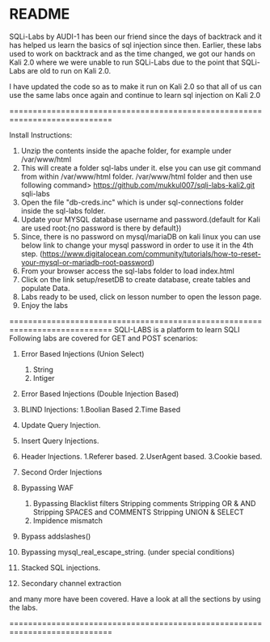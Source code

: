 README
================
SQLi-Labs by AUDI-1 has been our friend since the days of backtrack and it has helped us learn the basics of sql injection since then. Earlier, these labs used to work on backtrack and as the time changed, we got our hands on Kali 2.0 where we were unable to run SQLi-Labs due to the point that SQLi-Labs are old to run on Kali 2.0.

I have updated the code so as to make it run on Kali 2.0 so that all of us can use the same labs once again and continue to learn sql injection on Kali 2.0

============================================================================


Install Instructions:

1. Unzip the contents inside the apache folder, for example under /var/www/html
2. This will create a folder sql-labs under it. else you can use git command from within /var/www/html folder.
/var/www/html folder and then use following command> https://github.com/mukkul007/sqli-labs-kali2.git sqli-labs
3. Open the file "db-creds.inc" which is under sql-connections folder inside the sql-labs folder.
4. Update your MYSQL database username and password.(default for Kali are used root:{no password is there by default})
5. Since, there is no password on mysql/mariaDB on kali linux you can use below link to change your mysql password in order to use it in the 4th step. (https://www.digitalocean.com/community/tutorials/how-to-reset-your-mysql-or-mariadb-root-password)
6. From your browser access the sql-labs folder to load index.html
7. Click on the link setup/resetDB to create database, create tables and populate Data.
8. Labs ready to be used, click on lesson number to open the lesson page.
9. Enjoy the labs

============================================================================
SQLI-LABS is a platform to learn SQLI 
Following labs are covered for GET and POST scenarios:

1. Error Based Injections (Union Select)
	1. String
	2. Intiger
2. Error Based Injections (Double Injection Based)

3. BLIND Injections:
	1.Boolian Based
	2.Time Based
4. Update Query Injection.
5. Insert Query Injections.
6. Header Injections.
	1.Referer based.
	2.UserAgent based.
	3.Cookie based.
7. Second Order Injections
8. Bypassing WAF
	1. Bypassing Blacklist filters
		Stripping comments
		Stripping OR & AND
		Stripping SPACES and COMMENTS
		Stripping UNION & SELECT
	2. Impidence mismatch
9. Bypass addslashes()
10. Bypassing mysql_real_escape_string. (under special conditions)
11. Stacked SQL injections.
12. Secondary channel extraction

and many more have been covered. Have a look at all the sections by using the labs.


============================================================================
